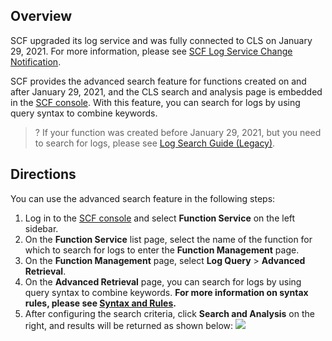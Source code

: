 ## Overview
SCF upgraded its log service and was fully connected to CLS on January 29, 2021. For more information, please see [SCF Log Service Change Notification](https://intl.cloud.tencent.com/document/product/583/39328).

SCF provides the advanced search feature for functions created on and after January 29, 2021, and the CLS search and analysis page is embedded in the [SCF console](https://console.cloud.tencent.com/scf/list?rid=1&ns=default). With this feature, you can search for logs by using query syntax to combine keywords.


>? If your function was created before January 29, 2021, but you need to search for logs, please see [Log Search Guide (Legacy)](https://intl.cloud.tencent.com/document/product/583/34382).





## Directions
You can use the advanced search feature in the following steps:
1. Log in to the [SCF console](https://console.cloud.tencent.com/scf/index?rid=1) and select **Function Service** on the left sidebar.
2. On the **Function Service** list page, select the name of the function for which to search for logs to enter the **Function Management** page.
3. On the **Function Management** page, select **Log Query** > **Advanced Retrieval**.
4. On the **Advanced Retrieval** page, you can search for logs by using query syntax to combine keywords. **For more information on syntax rules, please see [Syntax and Rules](https://intl.cloud.tencent.com/document/product/614/30439).**
5. After configuring the search criteria, click **Search and Analysis** on the right, and results will be returned as shown below:
![](https://main.qcloudimg.com/raw/f0f51eecc4e0e034875a5834cb2c4862.png)



